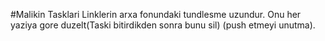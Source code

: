 #Malikin Tasklari
Linklerin arxa fonundaki tundlesme uzundur. Onu her yaziya gore duzelt(Taski bitirdikden sonra bunu sil) (push etmeyi unutma).
